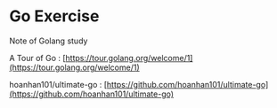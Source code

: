 # Go Exercise

Note of Golang study

A Tour of Go : [https://tour.golang.org/welcome/1](https://tour.golang.org/welcome/1)

hoanhan101/ultimate-go : [https://github.com/hoanhan101/ultimate-go](https://github.com/hoanhan101/ultimate-go)
